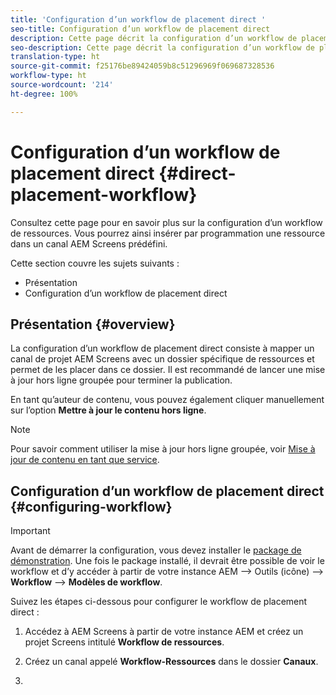 ```yaml
---
title: 'Configuration d’un workflow de placement direct '
seo-title: Configuration d’un workflow de placement direct
description: Cette page décrit la configuration d’un workflow de placement direct.
seo-description: Cette page décrit la configuration d’un workflow de placement direct.
translation-type: ht
source-git-commit: f25176be89424059b8c51296969f069687328536
workflow-type: ht
source-wordcount: '214'
ht-degree: 100%

---
```



# Configuration d’un workflow de placement direct {#direct-placement-workflow}

Consultez cette page pour en savoir plus sur la configuration d’un workflow de ressources. Vous pourrez ainsi insérer par programmation une ressource dans un canal AEM Screens prédéfini.

Cette section couvre les sujets suivants :

* Présentation
* Configuration d’un workflow de placement direct

## Présentation {#overview}

La configuration d’un workflow de placement direct consiste à mapper un canal de projet AEM Screens avec un dossier spécifique de ressources et permet de les placer dans ce dossier. Il est recommandé de lancer une mise à jour hors ligne groupée pour terminer la publication.

En tant qu’auteur de contenu, vous pouvez également cliquer manuellement sur l’option **Mettre à jour le contenu hors ligne**.

>[!NOTE]
>
>Pour savoir comment utiliser la mise à jour hors ligne groupée, voir [Mise à jour de contenu en tant que service](/help/user-guide/content-update-as-a-service.md).

## Configuration d’un workflow de placement direct {#configuring-workflow}

>[!IMPORTANT]
>
>Avant de démarrer la configuration, vous devez installer le [package de démonstration](https://github.com/godanny86/screens-demo/releases/download/v.0.0.1/screens-demo.all-1.0-SNAPSHOT.zip). Une fois le package installé, il devrait être possible de voir le workflow et d’y accéder à partir de votre instance AEM --> Outils (icône) --> **Workflow** --> **Modèles de workflow**.

Suivez les étapes ci-dessous pour configurer le workflow de placement direct :

1. Accédez à AEM Screens à partir de votre instance AEM et créez un projet Screens intitulé **Workflow de ressources**.

1. Créez un canal appelé **Workflow-Ressources** dans le dossier **Canaux**.

1. 
